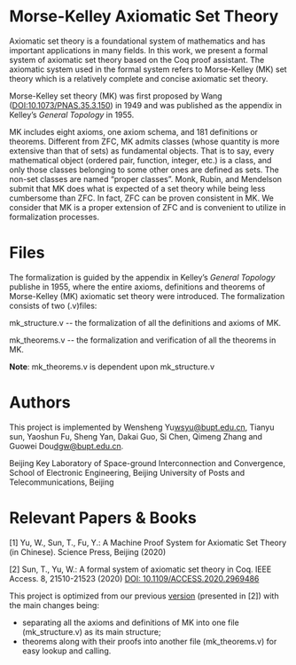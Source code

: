 # Morse-Kelley Axiomatic Set Theory
Axiomatic set theory is a foundational system of mathematics and has important applications in many fields. 
In this work, we present a formal system of axiomatic set theory based on the Coq proof assistant. 
The axiomatic system used in the formal system refers to Morse-Kelley (MK) set theory which is a relatively complete and concise axiomatic set theory.

Morse-Kelley set theory (MK) was first proposed by Wang ([DOI:10.1073/PNAS.35.3.150](https://www.pnas.org/doi/abs/10.1073/pnas.35.3.150)) in 1949
and was published as the appendix in Kelley’s *General Topology* in 1955.

MK includes eight axioms, one axiom schema, and 181 definitions or theorems. 
Different from ZFC, MK admits classes (whose quantity is more extensive than that of sets) as fundamental objects. 
That is to say, every mathematical object (ordered pair, function, integer, etc.) is a class, 
and only those classes belonging to some other ones are defined as sets. 
The non-set classes are named “proper classes”.
Monk, Rubin, and Mendelson submit that MK does what is expected of a set theory while being less cumbersome than ZFC.
In fact, ZFC can be proven consistent in MK.
We consider that MK is a proper extension of ZFC and is convenient to utilize in formalization processes.

# Files
The formalization is guided by the appendix in Kelley’s *General Topology* publishe in 1955,
where the entire axioms, definitions and theorems of Morse-Kelley \(MK\) axiomatic set theory were introduced.
The formalization consists of two \(.v\)files:

mk_structure.v  --  the formalization of all the definitions and axioms of MK.

mk_theorems.v  --  the formalization and verification of all the theorems in MK.

**Note**: mk_theorems.v is dependent upon mk_structure.v

# Authors
This project is implemented by Wensheng Yu<wsyu@bupt.edu.cn>, Tianyu sun, Yaoshun Fu, Sheng Yan, Dakai Guo, Si Chen, Qimeng Zhang and Guowei Dou<dgw@bupt.edu.cn>.

Beijing Key Laboratory of Space-ground Interconnection and Convergence, School of Electronic Engineering, Beijing University of Posts and Telecommunications, Beijing

# Relevant Papers & Books
\[1\] Yu, W., Sun, T., Fu, Y.: A Machine Proof System for Axiomatic Set Theory (in Chinese). Science Press, Beijing (2020)

\[2\] Sun, T., Yu, W.: A formal system of axiomatic set theory in Coq. IEEE Access. 8, 21510-21523 (2020) [DOI: 10.1109/ACCESS.2020.2969486](https://doi.org/10.1109/ACCESS.2020.2969486)

This project is optimized from our previous [version](https://github.com/styzystyzy/Axiomatic_Set_Theory/) (presented in \[2\]) with the main changes being:
- separating all the axioms and definitions of MK into one file (mk_structure.v) as its main structure;
- theorems along with their proofs into another file (mk_theorems.v) for easy lookup and calling.
